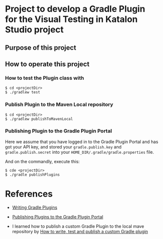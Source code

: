 # Project to develop a Gradle Plugin for the Visual Testing in Katalon Studio project

## Purpose of this project



## How to operate this project

### How to test the Plugin class with 

```
$ cd <projectDir>
$ ./gradlew test
```

### Publish Plugin to the Maven Local repository

```
$ cd <projectDir>
$ ./gradlew publishToMavenLocal
```

### Publishing Plugin to the Gradle Plugin Portal

Here we assume that you have logged in to the Gradle Plugin Portal and has got your API key, and stored your `gradle.publish.key` and `gradle.publish.secret`
into your `HOME_DIR/.gradle/gradle.properties` file.


And on the commandly, execute this:
```
$ cde <projectDir>
$ ./gradle publishPlugins
```

# References

- [Writing Gradle Plugins](https://guides.gradle.org/writing-gradle-plugins/)

- [Publishing Plugins to the Gradle Plugin Portal](https://guides.gradle.org/publishing-plugins-to-gradle-plugin-portal/)

- I learned how to publish a custom Gradle Plugin to the local mave repository by [How to write, test and publish a custom Gradle plugin](https://www.praqma.com/stories/gradle-plugin-bootstrap/) 

